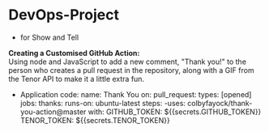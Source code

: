# DevOps-Project
-	for Show and Tell

**Creating a Customised GitHub Action:**
<br>
Using node and JavaScript to add a new comment, "Thank you!" to the person who creates a pull request in the repository, along with a GIF from the Tenor API to make it a little extra fun.

- Application code:
name: Thank You
on:
pull_request:
types: [opened]
jobs:
thanks:
runs-on: ubuntu-latest
steps:
-uses: colbyfayock/thank-you-action@master
 with:
 GITHUB_TOKEN: ${{secrets.GITHUB_TOKEN}}
 TENOR_TOKEN: ${{secrets.TENOR_TOKEN}}

